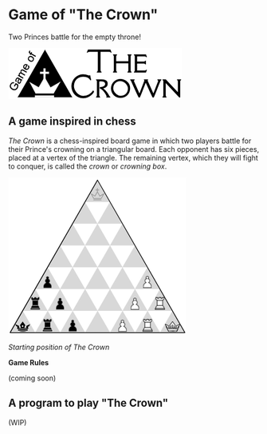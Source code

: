 # Game of "The Crown"
Two Princes battle for the empty throne!

![The Crown](/thecrown/docs/TheCrown_logo_S.png)

## A game inspired in chess

*The Crown* is a chess-inspired board game in which two players battle for their Prince's crowning on a triangular board. Each opponent has six pieces, placed at a vertex of the triangle. The remaining vertex, which they will fight to conquer, is called the *crown* or *crowning box*.

![Starting position](/thecrown/docs/TheCrown_StartingPosition.png)

*Starting position of The Crown*

**Game Rules**

(coming soon)

## A program to play "The Crown"

(WIP)
